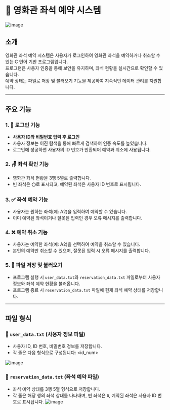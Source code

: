 # 🎥 영화관 좌석 예약 시스템

![image](https://github.com/user-attachments/assets/5ec9e086-014f-44fe-8f8f-69734671abe2)

## 소개
영화관 좌석 예약 시스템은 사용자가 로그인하여 영화관 좌석을 예약하거나 취소할 수 있는 C 언어 기반 프로그램입니다.  
프로그램은 사용자 인증을 통해 보안을 유지하며, 좌석 현황을 실시간으로 확인할 수 있습니다.  
예약 상태는 파일로 저장 및 불러오기 기능을 제공하여 지속적인 데이터 관리를 지원합니다.

---

## 주요 기능
### 1. 🔑 로그인 기능
- **사용자 ID와 비밀번호 입력 후 로그인**
- 사용자 정보는 이진 탐색을 통해 빠르게 검색하여 인증 속도를 높였습니다.
- 로그인에 성공하면 사용자의 ID 번호가 반환되어 예약과 취소에 사용됩니다.

### 2. 🪑 좌석 확인 기능
- 영화관 좌석 현황을 3행 5열로 출력합니다.
- 빈 좌석은 `⭕`로 표시되고, 예약된 좌석은 사용자 ID 번호로 표시됩니다.

### 3. ✅ 좌석 예약 기능
- 사용자는 원하는 좌석(예: A2)을 입력하여 예약할 수 있습니다.
- 이미 예약된 좌석이거나 잘못된 입력인 경우 오류 메시지를 출력합니다.

### 4. ❌ 예약 취소 기능
- 사용자는 예약한 좌석(예: A2)을 선택하여 예약을 취소할 수 있습니다.
- 본인의 예약만 취소할 수 있으며, 잘못된 입력 시 오류 메시지를 출력합니다.

### 5. 💾 파일 저장 및 불러오기
- 프로그램 실행 시 `user_data.txt`와 `reservation_data.txt` 파일로부터 사용자 정보와 좌석 예약 현황을 불러옵니다.
- 프로그램 종료 시 `reservation_data.txt` 파일에 현재 좌석 예약 상태를 저장합니다.

---

## 파일 형식
### 📄 `user_data.txt` (사용자 정보 파일)
- 사용자 ID, ID 번호, 비밀번호 정보를 저장합니다.
- 각 줄은 다음 형식으로 구성됩니다:
<id_num> <id> <password>

![image](https://github.com/user-attachments/assets/f31c1ce2-693e-4b9a-8aea-d6cdbe7edb16)



### 📄 `reservation_data.txt` (좌석 예약 파일)
- 좌석 예약 상태를 3행 5열 형식으로 저장합니다.
- 각 줄은 해당 행의 좌석 상태를 나타내며, 빈 좌석은 `0`, 예약된 좌석은 사용자 ID 번호로 표시됩니다.
  ![image](https://github.com/user-attachments/assets/3768f2cb-3388-4e64-ac27-8bee0af424e8)



